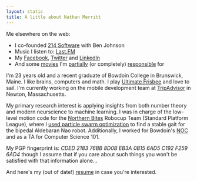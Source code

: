 ```yaml
---
layout: static
title: A little about Nathan Merritt
---
```


Me elsewhere on the web:

 *  I co-founded [214 Software](http://twofourteen.com) with Ben Johnson
 *  Music I listen to: [Last.FM](http://www.last.fm/user/satH4n/)
 *  My [Facebook](http://facebook.com/gnmerritt), [Twitter](http://twitter.com/gnmerritt) and [LinkedIn](http://www.linkedin.com/profile?viewProfile=&key=25508982&trk=tab_pro)
 *  And some [movies](http://youtube.com/profile?user=satH4n) I'm [partially](http://vimeo.com/4362627) (or completely) [responsible](http://vimeo.com/22967514) for


I'm 23 years old and a recent graduate of Bowdoin College in
Brunswick, Maine. I like brains, computers and math. I play [Ultimate
Frisbee](http://stonedclown.com) and love to sail. I'm currently
working on the mobile development team at
[TripAdvisor](http://tripadvisor.com) in Newton, Massachusetts.

My primary research interest is applying insights from both number
theory and modern neurscience to machine learning. I was in charge of
the low-level motion code for the [Northern
Bites](http://robocup.bowdoin.edu/blog/) Robocup Team (Standard
Platform League), where I [used particle swarm
optimization](http://www.bowdoin.edu/student-fellowships/pdf/summer-2010/n-merritt.pdf)
to find a stable gait for the bipedal Aldebaran Nao
robot. Additionally, I worked for Bowdoin's
[NOC](http://www.bowdoin.edu/it/) and as a TA for Computer Science
101.

My PGP fingerprint is: <i>CDED 2183 76BB 8D0B EB3A 0B15 6AD5 C192 F259
6AD4</i> though I assume that if you care about such things you won't be
satisfied with that information alone...

And here's my (out of date!) [resume](/gnmerritt-resume.pdf) in case you're interested.
